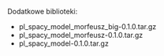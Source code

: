 

Dodatkowe biblioteki:

* pl_spacy_model_morfeusz_big-0.1.0.tar.gz
* pl_spacy_model_morfeusz-0.1.0.tar.gz
* pl_spacy_model-0.1.0.tar.gz